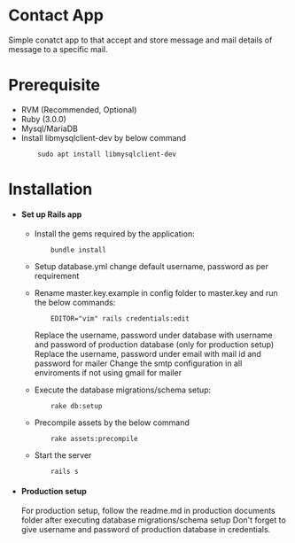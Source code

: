 # Contact App
Simple conatct app to that accept and store message and mail details of message to a specific mail.

# Prerequisite
- RVM (Recommended, Optional)
- Ruby (3.0.0)
- Mysql/MariaDB
- Install libmysqlclient-dev by below command
  ```
      sudo apt install libmysqlclient-dev
  ```

# Installation
- #### Set up Rails app
    -  Install the gems required by the application:
        ```
            bundle install
        ```
    - Setup database.yml
        change default username, password as per requirement

    - Rename master.key.example in config folder to master.key and run the below commands:
        ```
            EDITOR="vim" rails credentials:edit
        ```
        Replace the username, password under database with username and password of production database (only for production setup)
        Replace the username, password under email with mail id and password for mailer
        Change the smtp configuration in all enviroments if not using gmail for mailer
        
    - Execute the database migrations/schema setup:
        ```
            rake db:setup
        ```
        
    - Precompile assets by the below command
        ```
            rake assets:precompile
        ```
    
    - Start the server
        ```
            rails s
        ```
- #### Production setup
    For production setup, follow the readme.md in production documents folder after executing database migrations/schema setup
    Don't forget to give username and password of production database in credentials. 
